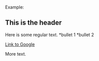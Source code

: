 Example:
## This is the header

Here is some regular text.
*bullet 1
*bullet 2

[Link to Google](http://www.google.com)

More text.